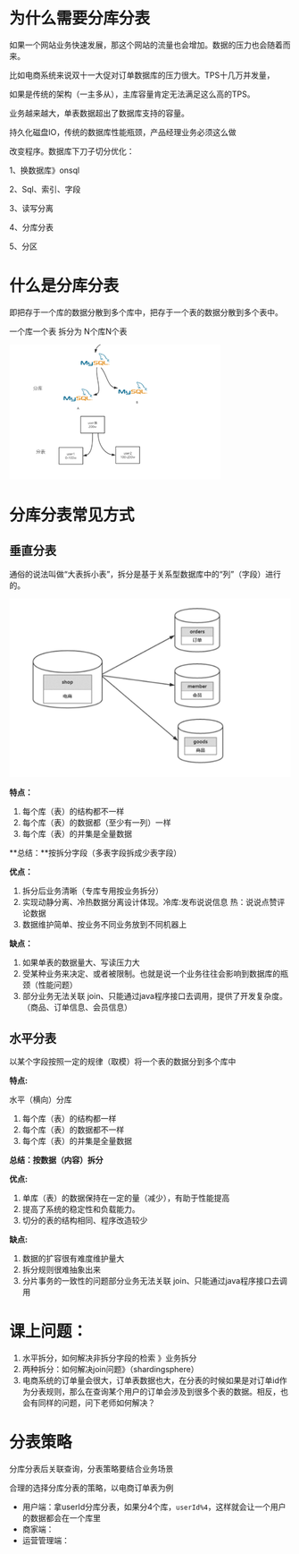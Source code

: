 # 为什么需要分库分表

如果一个网站业务快速发展，那这个网站的流量也会增加。数据的压力也会随着而来。

比如电商系统来说双十一大促对订单数据库的压力很大。TPS十几万并发量，

如果是传统的架构（一主多从），主库容量肯定无法满足这么高的TPS。

业务越来越大，单表数据超出了数据库支持的容量。

持久化磁盘IO，传统的数据库性能瓶颈，产品经理业务必须这么做

改变程序。数据库下刀子切分优化：

1、换数据库》onsql

2、Sql、索引、字段

3、读写分离

4、分库分表

5、分区

# 什么是分库分表

即把存于一个库的数据分散到多个库中，把存于一个表的数据分散到多个表中。

一个库一个表 拆分为 N个库N个表

![image-20250125202342859](./分库分表Img/image-20250125202342859.png)

# 分库分表常见方式

## 垂直分表

通俗的说法叫做“大表拆小表”，拆分是基于关系型数据库中的“列”（字段）进行的。

![image-20250125202402281](./分库分表Img/image-20250125202402281.png)

**特点：**

1. 每个库（表）的结构都不一样
2. 每个库（表）的数据都（至少有一列）一样
3. 每个库（表）的并集是全量数据

**总结：**按拆分字段（多表字段拆成少表字段）

**优点：**

1. 拆分后业务清晰（专库专用按业务拆分）
2. 实现动静分离、冷热数据分离设计体现。冷库:发布说说信息 热：说说点赞评论数据 
3. 数据维护简单、按业务不同业务放到不同机器上

**缺点：**

1. 如果单表的数据量大、写读压力大
2. 受某种业务来决定、或者被限制。也就是说一个业务往往会影响到数据库的瓶颈（性能问题）
3. 部分业务无法关联 join、只能通过java程序接口去调用，提供了开发复杂度。 （商品、订单信息、会员信息）

## 水平分表

以某个字段按照一定的规律（取模）将一个表的数据分到多个库中

**特点:**

水平（横向）分库

1. 每个库（表）的结构都一样
2. 每个库（表）的数据都不一样
3. 每个库（表）的并集是全量数据

**总结：按数据（内容）拆分**

**优点:**

1. 单库（表）的数据保持在一定的量（减少），有助于性能提高
2. 提高了系统的稳定性和负载能力。
3. 切分的表的结构相同、程序改造较少

**缺点:**

1. 数据的扩容很有难度维护量大
2. 拆分规则很难抽象出来
3. 分片事务的一致性的问题部分业务无法关联 join、只能通过java程序接口去调用

# 课上问题：

1. 水平拆分，如何解决非拆分字段的检索 》业务拆分
2. 两种拆分：如何解决join问题》（shardingsphere）
3. 电商系统的订单量会很大，订单表数据也大，在分表的时候如果是对订单id作为分表规则，那么在查询某个用户的订单会涉及到很多个表的数据。相反，也会有同样的问题，问下老师如何解决？

#  分表策略

分库分表后关联查询，分表策略要结合业务场景

合理的选择分库分表的策略，以电商订单表为例

- 用户端：拿userId分库分表，如果分4个库，`userId%4`，这样就会让一个用户的数据都会在一个库里
- 商家端：
- 运营管理端：